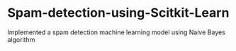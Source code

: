 # Spam-detection-using-Scitkit-Learn
Implemented a spam detection machine learning model using Naive Bayes algorithm
